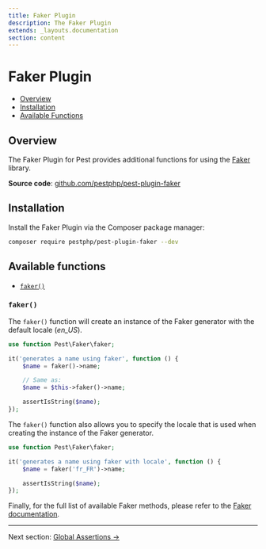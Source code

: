 ```yaml
---
title: Faker Plugin
description: The Faker Plugin
extends: _layouts.documentation
section: content
---
```


# Faker Plugin

- [Overview](#overview)
- [Installation](#installation)
- [Available Functions](#available-functions)

<a name="overview"></a>
## Overview

The Faker Plugin for Pest provides additional functions for using the [Faker](https://github.com/FakerPHP/Faker) library.

**Source code**: [github.com/pestphp/pest-plugin-faker](https://github.com/pestphp/pest-plugin-faker)

<a name="installation"></a>
## Installation

Install the Faker Plugin via the Composer package manager:

```bash
composer require pestphp/pest-plugin-faker --dev
```

<a name="available-functions"></a>
## Available functions

<div class="collection-method-list" markdown="1">

- [`faker()`](#faker)

</div>

<a name="faker"></a>
### `faker()`

The `faker()` function will create an instance of the Faker generator with the default locale (*en_US*).

```php
use function Pest\Faker\faker;

it('generates a name using faker', function () {
    $name = faker()->name;

    // Same as:
    $name = $this->faker()->name;

    assertIsString($name);
});
```

The `faker()` function also allows you to specify the locale that is used when
creating the instance of the Faker generator.

```php
use function Pest\Faker\faker;

it('generates a name using faker with locale', function () {
    $name = faker('fr_FR')->name;

    assertIsString($name);
});
```

Finally, for the full list of available Faker methods, please refer to the [Faker documentation](https://fakerphp.github.io).

---

Next section: [Global Assertions →](/docs/plugins/global-assertions)